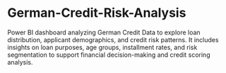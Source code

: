 # German-Credit-Risk-Analysis
Power BI dashboard analyzing German Credit Data to explore loan distribution, applicant demographics, and credit risk patterns. It includes insights on loan purposes, age groups, installment rates, and risk segmentation to support financial decision-making and credit scoring analysis.
